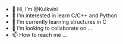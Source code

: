 - 👋 Hi, I’m @Kuikvini
- 👀 I’m interested in learn C/C++ and Python
- 🌱 I’m currently learning structures in C
- 💞️ I’m looking to collaborate on ...
- 📫 How to reach me ...

<!---
Kuikvini/Kuikvini is a ✨ special ✨ repository because its `README.md` (this file) appears on your GitHub profile.
You can click the Preview link to take a look at your changes.
--->
